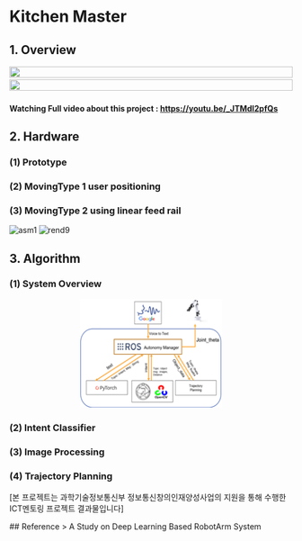 # Kitchen Master
## 1. Overview
<img src="https://user-images.githubusercontent.com/40736396/101233429-3132bf80-36fc-11eb-9cfa-3a7c349dacd3.PNG" width="100%" height="55%">

<img src="https://user-images.githubusercontent.com/40736396/101441535-ab617f00-395c-11eb-98a2-9cbe78fcf078.png" width="100%" height="60%"> 

#### Watching Full video about this project : https://youtu.be/_JTMdI2pfQs

## 2. Hardware
### (1) Prototype
### (2) MovingType 1 user positioning
### (3) MovingType 2 using linear feed rail
![asm1](https://user-images.githubusercontent.com/40736396/101233164-f6c82300-36f9-11eb-8356-d753e0464854.png)
![rend9](https://user-images.githubusercontent.com/40736396/101233443-414a9f00-36fc-11eb-9a02-b64a9f33a1a8.png)


## 3. Algorithm
### (1) System Overview
<p align="center"><img src="./readmeData/systemoverview.png" width="50%" height="30%"></p>

### (2) Intent Classifier

### (3) Image Processing

### (4) Trajectory Planning


<p>[본 프로젝트는 과학기술정보통신부 정보통신창의인재양성사업의 지원을 통해 수행한 ICT멘토링 프로젝트 결과물입니다]</p>
## Reference
> A Study on Deep Learning Based RobotArm System 





